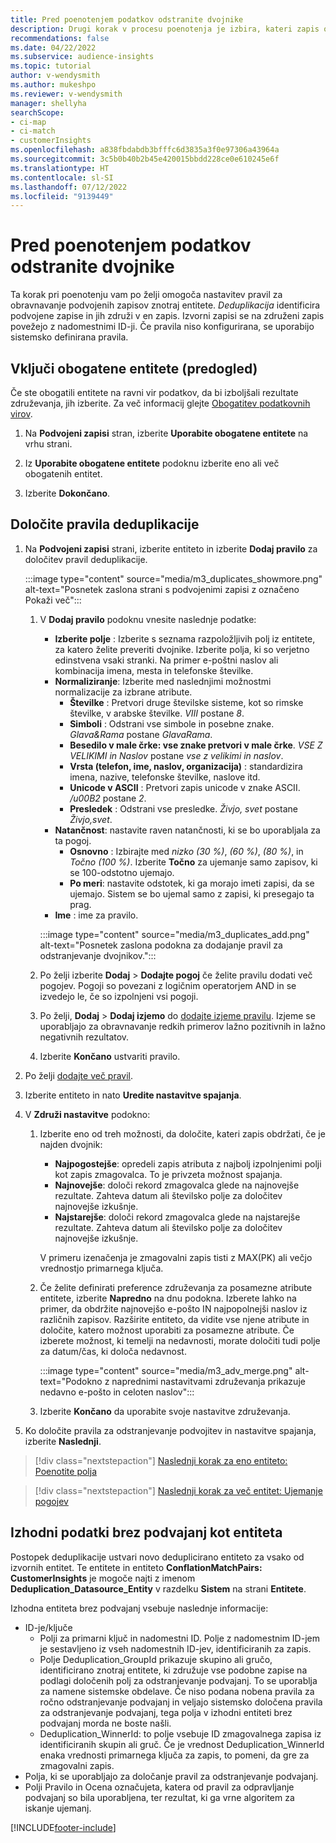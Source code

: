 ```yaml
---
title: Pred poenotenjem podatkov odstranite dvojnike
description: Drugi korak v procesu poenotenja je izbira, kateri zapis obdržati, ko so najdeni dvojniki.
recommendations: false
ms.date: 04/22/2022
ms.subservice: audience-insights
ms.topic: tutorial
author: v-wendysmith
ms.author: mukeshpo
ms.reviewer: v-wendysmith
manager: shellyha
searchScope:
- ci-map
- ci-match
- customerInsights
ms.openlocfilehash: a838fbdabdb3bfffc6d3835a3f0e97306a43964a
ms.sourcegitcommit: 3c5b0b40b2b45e420015bbdd228ce0e610245e6f
ms.translationtype: HT
ms.contentlocale: sl-SI
ms.lasthandoff: 07/12/2022
ms.locfileid: "9139449"
---
```

# <a name="remove-duplicates-before-unifying-data"></a>Pred poenotenjem podatkov odstranite dvojnike

Ta korak pri poenotenju vam po želji omogoča nastavitev pravil za obravnavanje podvojenih zapisov znotraj entitete. *Deduplikacija* identificira podvojene zapise in jih združi v en zapis. Izvorni zapisi se na združeni zapis povežejo z nadomestnimi ID-ji. Če pravila niso konfigurirana, se uporabijo sistemsko definirana pravila.

## <a name="include-enriched-entities-preview"></a>Vključi obogatene entitete (predogled)

Če ste obogatili entitete na ravni vir podatkov, da bi izboljšali rezultate združevanja, jih izberite. Za več informacij glejte [Obogatitev podatkovnih virov](data-sources-enrichment.md).

1. Na **Podvojeni zapisi** stran, izberite **Uporabite obogatene entitete** na vrhu strani.

1. Iz **Uporabite obogatene entitete** podoknu izberite eno ali več obogatenih entitet.

1. Izberite **Dokončano**.

## <a name="define-deduplication-rules"></a>Določite pravila deduplikacije

1. Na **Podvojeni zapisi** strani, izberite entiteto in izberite **Dodaj pravilo** za določitev pravil deduplikacije.

   :::image type="content" source="media/m3_duplicates_showmore.png" alt-text="Posnetek zaslona strani s podvojenimi zapisi z označeno Pokaži več":::

   1. V **Dodaj pravilo** podoknu vnesite naslednje podatke:
      - **Izberite polje** : Izberite s seznama razpoložljivih polj iz entitete, za katero želite preveriti dvojnike. Izberite polja, ki so verjetno edinstvena vsaki stranki. Na primer e-poštni naslov ali kombinacija imena, mesta in telefonske številke.
      - **Normaliziranje**: Izberite med naslednjimi možnostmi normalizacije za izbrane atribute.
        - **Številke** : Pretvori druge številske sisteme, kot so rimske številke, v arabske številke. *VIII* postane *8*.
        - **Simboli** : Odstrani vse simbole in posebne znake. *Glava&Rama* postane *GlavaRama*.
        - **Besedilo v male črke: vse znake pretvori v male črke**. *VSE Z VELIKIMI in Naslov* postane *vse z velikimi in naslov*.
        - **Vrsta (telefon, ime, naslov, organizacija)** : standardizira imena, nazive, telefonske številke, naslove itd.
        - **Unicode v ASCII** : Pretvori zapis unicode v znake ASCII. */u00B2* postane *2*.
        - **Presledek** : Odstrani vse presledke. *Živjo,   svet* postane *Živjo,svet*.
      - **Natančnost**: nastavite raven natančnosti, ki se bo uporabljala za ta pogoj.
        - **Osnovno** : Izbirajte med *nizko (30 %)*, *(60 %)*, *(80 %)*, in *Točno (100 %)*. Izberite **Točno** za ujemanje samo zapisov, ki se 100-odstotno ujemajo.
        - **Po meri**: nastavite odstotek, ki ga morajo imeti zapisi, da se ujemajo. Sistem se bo ujemal samo z zapisi, ki presegajo ta prag.
      - **Ime** : ime za pravilo.

      :::image type="content" source="media/m3_duplicates_add.png" alt-text="Posnetek zaslona podokna za dodajanje pravil za odstranjevanje dvojnikov.":::

   1. Po želji izberite **Dodaj** > **Dodajte pogoj** če želite pravilu dodati več pogojev. Pogoji so povezani z logičnim operatorjem AND in se izvedejo le, če so izpolnjeni vsi pogoji.

   1. Po želji, **Dodaj** > **Dodaj izjemo** do [dodajte izjeme pravilu](match-entities.md#add-exceptions-to-a-rule). Izjeme se uporabljajo za obravnavanje redkih primerov lažno pozitivnih in lažno negativnih rezultatov.

   1. Izberite **Končano** ustvariti pravilo.

1. Po želji [dodajte več pravil](#define-deduplication-rules).

1. Izberite entiteto in nato **Uredite nastavitve spajanja**.

1. V **Združi nastavitve** podokno:
   1. Izberite eno od treh možnosti, da določite, kateri zapis obdržati, če je najden dvojnik:
      - **Najpogostejše**: opredeli zapis atributa z najbolj izpolnjenimi polji kot zapis zmagovalca. To je privzeta možnost spajanja.
      - **Najnovejše**: določi rekord zmagovalca glede na najnovejše rezultate. Zahteva datum ali številsko polje za določitev najnovejše izkušnje.
      - **Najstarejše**: določi rekord zmagovalca glede na najstarejše rezultate. Zahteva datum ali številsko polje za določitev najnovejše izkušnje.
      
      V primeru izenačenja je zmagovalni zapis tisti z MAX(PK) ali večjo vrednostjo primarnega ključa.
      
   1. Če želite definirati preference združevanja za posamezne atribute entitete, izberite **Napredno** na dnu podokna. Izberete lahko na primer, da obdržite najnovejšo e-pošto IN najpopolnejši naslov iz različnih zapisov. Razširite entiteto, da vidite vse njene atribute in določite, katero možnost uporabiti za posamezne atribute. Če izberete možnost, ki temelji na nedavnosti, morate določiti tudi polje za datum/čas, ki določa nedavnost.

      :::image type="content" source="media/m3_adv_merge.png" alt-text="Podokno z naprednimi nastavitvami združevanja prikazuje nedavno e-pošto in celoten naslov":::

   1. Izberite **Končano** da uporabite svoje nastavitve združevanja.

1. Ko določite pravila za odstranjevanje podvojitev in nastavitve spajanja, izberite **Naslednji**.
  
> [!div class="nextstepaction"]
> [Naslednji korak za eno entiteto: Poenotite polja](merge-entities.md)

> [!div class="nextstepaction"]
> [Naslednji korak za več entitet: Ujemanje pogojev](match-entities.md)

## <a name="deduplication-output-as-an-entity"></a>Izhodni podatki brez podvajanj kot entiteta

Postopek deduplikacije ustvari novo deduplicirano entiteto za vsako od izvornih entitet. Te entitete in entiteto **ConflationMatchPairs: CustomerInsights** je mogoče najti z imenom **Deduplication_Datasource_Entity** v razdelku **Sistem** na strani **Entitete**.

Izhodna entiteta brez podvajanj vsebuje naslednje informacije:

- ID-je/ključe
  - Polji za primarni ključ in nadomestni ID. Polje z nadomestnim ID-jem je sestavljeno iz vseh nadomestnih ID-jev, identificiranih za zapis.
  - Polje Deduplication_GroupId prikazuje skupino ali gručo, identificirano znotraj entitete, ki združuje vse podobne zapise na podlagi določenih polj za odstranjevanje podvajanj. To se uporablja za namene sistemske obdelave. Če niso podana nobena pravila za ročno odstranjevanje podvajanj in veljajo sistemsko določena pravila za odstranjevanje podvajanj, tega polja v izhodni entiteti brez podvajanj morda ne boste našli.
  - Deduplication_WinnerId: to polje vsebuje ID zmagovalnega zapisa iz identificiranih skupin ali gruč. Če je vrednost Deduplication_WinnerId enaka vrednosti primarnega ključa za zapis, to pomeni, da gre za zmagovalni zapis.
- Polja, ki se uporabljajo za določanje pravil za odstranjevanje podvajanj.
- Polji Pravilo in Ocena označujeta, katera od pravil za odpravljanje podvajanj so bila uporabljena, ter rezultat, ki ga vrne algoritem za iskanje ujemanj.

[!INCLUDE[footer-include](includes/footer-banner.md)]
